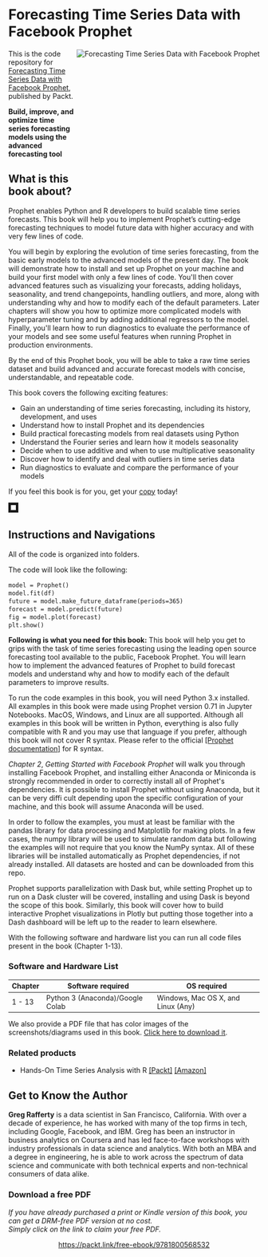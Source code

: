 # Forecasting Time Series Data with Facebook Prophet

<a href="https://www.packtpub.com/product/forecasting-time-series-data-with-facebook-prophet/9781800568532?utm_source=github&utm_medium=repository&utm_campaign=9781800565296"><img src="https://static.packt-cdn.com/products/9781800568532/cover/smaller" alt="Forecasting Time Series Data with Facebook Prophet" height="256px" align="right"></a>

This is the code repository for [Forecasting Time Series Data with Facebook Prophet](https://www.packtpub.com/product/forecasting-time-series-data-with-facebook-prophet/9781800568532?utm_source=github&utm_medium=repository&utm_campaign=9781800568532), published by Packt.

**Build, improve, and optimize time series forecasting models using the advanced forecasting tool**

## What is this book about?

Prophet enables Python and R developers to build scalable time series forecasts. This book will help you to implement Prophet’s cutting-edge forecasting techniques to model future data with higher accuracy and with very few lines of code.

You will begin by exploring the evolution of time series forecasting, from the basic early models to the advanced models of the present day. The book will demonstrate how to install and set up Prophet on your machine and build your first model with only a few lines of code. You'll then cover advanced features such as visualizing your forecasts, adding holidays, seasonality, and trend changepoints, handling outliers, and more, along with understanding why and how to modify each of the default parameters. Later chapters will show you how to optimize more complicated models with hyperparameter tuning and by adding additional regressors to the model. Finally, you'll learn how to run diagnostics to evaluate the performance of your models and see some useful features when running Prophet in production environments.

By the end of this Prophet book, you will be able to take a raw time series dataset and build advanced and accurate forecast models with concise, understandable, and repeatable code.

This book covers the following exciting features: 
* Gain an understanding of time series forecasting, including its history, development, and uses
* Understand how to install Prophet and its dependencies
* Build practical forecasting models from real datasets using Python
* Understand the Fourier series and learn how it models seasonality
* Decide when to use additive and when to use multiplicative seasonality
* Discover how to identify and deal with outliers in time series data
* Run diagnostics to evaluate and compare the performance of your models

If you feel this book is for you, get your [copy](https://www.amazon.com/dp/1800568533) today!

<a href="https://www.packtpub.com/?utm_source=github&utm_medium=banner&utm_campaign=GitHubBanner"><img src="https://raw.githubusercontent.com/PacktPublishing/GitHub/master/GitHub.png" alt="https://www.packtpub.com/" border="5" /></a>

## Instructions and Navigations
All of the code is organized into folders.

The code will look like the following:
```
model = Prophet()
model.fit(df)
future = model.make_future_dataframe(periods=365)
forecast = model.predict(future)
fig = model.plot(forecast)
plt.show()
```

**Following is what you need for this book:**
This book will help you get to grips with the task of time series forecasting using the leading open source forecasting tool available to the public, Facebook Prophet. You will learn how to implement the advanced features of Prophet to build forecast models and understand why and how to modify each of the default parameters to improve results.	

To run the code examples in this book, you will need Python 3.x installed. All examples in this book were made using Prophet version 0.71 in Jupyter Notebooks. MacOS, Windows, and Linux are all supported. Although all examples in this book will be written in Python, everything is also fully compatible with R and you may use that language if you prefer, although this book will not cover R syntax. Please refer to the official [[Prophet documentation]](https://facebook.github.io/prophet/) for R syntax.

_Chapter 2_, _Getting Started with Facebook Prophet_ will walk you through installing Facebook Prophet, and installing either Anaconda or Miniconda is strongly recommended in order to correctly install all of Prophet's dependencies. It is possible to install Prophet without using Anaconda, but it can be very diffi cult depending upon the specific configuration of your machine, and this book will assume Anaconda will be used.

In order to follow the examples, you must at least be familiar with the pandas library for data processing and Matplotlib for making plots. In a few cases, the numpy library will be used to simulate random data but following the examples will not require that you know the NumPy syntax. All of these libraries will be installed automatically as Prophet dependencies, if not already installed. All datasets are hosted and can be downloaded from this repo. 

Prophet supports parallelization with Dask but, while setting Prophet up to run on a Dask cluster will be covered, installing and using Dask is beyond the scope of this book. Similarly, this book will cover how to build interactive Prophet visualizations in Plotly but putting those together into a Dash dashboard will be left up to the reader to learn elsewhere.

With the following software and hardware list you can run all code files present in the book (Chapter 1-13).

### Software and Hardware List

| Chapter  | Software required                                                                    | OS required                        |
| -------- | -------------------------------------------------------------------------------------| -----------------------------------|
|  1 - 13  |   Python 3 (Anaconda)/Google Colab                                                   | Windows, Mac OS X, and Linux (Any) |

We also provide a PDF file that has color images of the screenshots/diagrams used in this book. [Click here to download it](https://static.packt-cdn.com/downloads/9781800568532_ColorImages.pdf).


### Related products <Other books you may enjoy>
* Hands-On Time Series Analysis with R [[Packt]](https://www.packtpub.com/product/hands-on-time-series-analysis-with-r/9781788629157) [[Amazon]](https://www.amazon.com/dp/1788629159)

## Get to Know the Author
**Greg Rafferty** is a data scientist in San Francisco, California. With over a decade of experience, he has worked with many of the top firms in tech, including Google, Facebook, and IBM. Greg has been an instructor in business analytics on Coursera and has led face-to-face workshops with industry professionals in data science and analytics. With both an MBA and a degree in engineering, he is able to work across the spectrum of data science and communicate with both technical experts and non-technical consumers of data alike.



### Download a free PDF

 <i>If you have already purchased a print or Kindle version of this book, you can get a DRM-free PDF version at no cost.<br>Simply click on the link to claim your free PDF.</i>
<p align="center"> <a href="https://packt.link/free-ebook/9781800568532">https://packt.link/free-ebook/9781800568532 </a> </p>